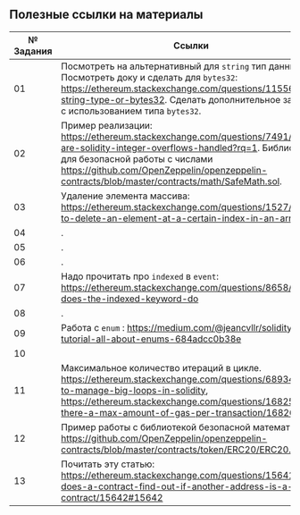 ## Полезные ссылки на материалы

№ Задания | Ссылки
--- | ---
01 | Посмотреть на альтернативный для `string` тип данных. Посмотреть доку и сделать для `bytes32`: https://ethereum.stackexchange.com/questions/11556/use-string-type-or-bytes32. Сделать дополнительное задание с использованием типа `bytes32`.
02 | Пример реализации: https://ethereum.stackexchange.com/questions/7491/how-are-solidity-integer-overflows-handled?rq=1. Библиотека для безопасной работы с числами https://github.com/OpenZeppelin/openzeppelin-contracts/blob/master/contracts/math/SafeMath.sol.
03 | Удаление элемента массива: https://ethereum.stackexchange.com/questions/1527/how-to-delete-an-element-at-a-certain-index-in-an-array
04 | .
05 | .
06 | .
07 | Надо прочитать про `indexed` в `event`: https://ethereum.stackexchange.com/questions/8658/what-does-the-indexed-keyword-do
08 | .
09 | Работа с `enum` : https://medium.com/@jeancvllr/solidity-tutorial-all-about-enums-684adcc0b38e
10 |
11 | Максимальное количество итераций в цикле. https://ethereum.stackexchange.com/questions/68934/how-to-manage-big-loops-in-solidity, https://ethereum.stackexchange.com/questions/16825/is-there-a-max-amount-of-gas-per-transaction/16826
12 | Пример работы с библиотекой безопасной математики: https://github.com/OpenZeppelin/openzeppelin-contracts/blob/master/contracts/token/ERC20/ERC20.sol
13 | Почитать эту статью: https://ethereum.stackexchange.com/questions/15641/how-does-a-contract-find-out-if-another-address-is-a-contract/15642#15642
